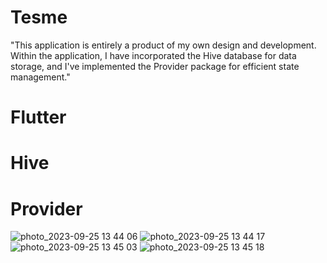 # Tesme
"This application is entirely a product of my own design and development. 
Within the application, I have incorporated the Hive database for data storage,
and I've implemented the Provider package for efficient state management."
# Flutter
# Hive
# Provider
![photo_2023-09-25 13 44 06](https://github.com/zhakypovmaksatbek/Tesme/assets/106157055/7c91e02f-717c-4ce7-8cf6-d854252f0372)
![photo_2023-09-25 13 44 17](https://github.com/zhakypovmaksatbek/Tesme/assets/106157055/1f2033ae-d857-45f4-9630-951f946ee961)
![photo_2023-09-25 13 45 03](https://github.com/zhakypovmaksatbek/Tesme/assets/106157055/6cbb72df-0e89-4ac6-a918-8ca4d900a287)
![photo_2023-09-25 13 45 18](https://github.com/zhakypovmaksatbek/Tesme/assets/106157055/22d78ffc-a824-4cbf-8d6b-c9d558979a4b)
